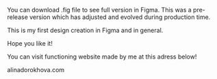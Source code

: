 You can download .fig file to see full version in Figma. 
This was a pre-release version which has adjusted and evolved during production time. 

This is my first design creation in Figma and in general. 

Hope you like it!

You can visit functioning website made by me at this adress below!

alinadorokhova.com
